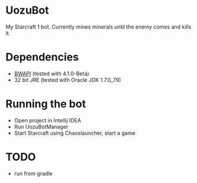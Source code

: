 # UozuBot
My Starcraft 1 bot. Currently mines minerals until the
enemy comes and kills it.

# Dependencies
- [BWAPI](http://bwapi.github.io/) (tested with 4.1.0-Beta)
- 32 bit JRE (tested with Oracle JDK 1.7.0_79)

# Running the bot
- Open project in Intellij IDEA
- Run UozuBotManager
- Start Starcraft using Chaoslauncher, start a game

# TODO
- run from gradle